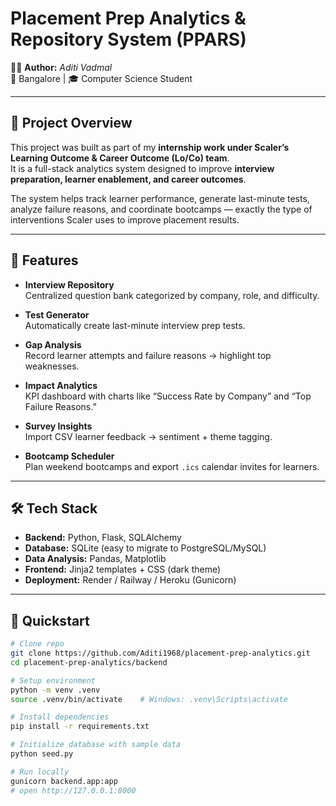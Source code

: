 # Placement Prep Analytics & Repository System (PPARS)

👩‍💻 **Author:** *Aditi Vadmal*  
📍 Bangalore | 🎓 Computer Science Student  

---

## 📌 Project Overview
This project was built as part of my **internship work under Scaler’s Learning Outcome & Career Outcome (Lo/Co) team**.  
It is a full-stack analytics system designed to improve **interview preparation, learner enablement, and career outcomes**.  

The system helps track learner performance, generate last-minute tests, analyze failure reasons, and coordinate bootcamps — exactly the type of interventions Scaler uses to improve placement results.

---

## 🎯 Features
- **Interview Repository**  
  Centralized question bank categorized by company, role, and difficulty.  

- **Test Generator**  
  Automatically create last-minute interview prep tests.  

- **Gap Analysis**  
  Record learner attempts and failure reasons → highlight top weaknesses.  

- **Impact Analytics**  
  KPI dashboard with charts like “Success Rate by Company” and “Top Failure Reasons.”  

- **Survey Insights**  
  Import CSV learner feedback → sentiment + theme tagging.  

- **Bootcamp Scheduler**  
  Plan weekend bootcamps and export `.ics` calendar invites for learners.

---

## 🛠 Tech Stack
- **Backend:** Python, Flask, SQLAlchemy  
- **Database:** SQLite (easy to migrate to PostgreSQL/MySQL)  
- **Data Analysis:** Pandas, Matplotlib  
- **Frontend:** Jinja2 templates + CSS (dark theme)  
- **Deployment:** Render / Railway / Heroku (Gunicorn)

---

## 🚀 Quickstart

```bash
# Clone repo
git clone https://github.com/Aditi1968/placement-prep-analytics.git
cd placement-prep-analytics/backend

# Setup environment
python -m venv .venv
source .venv/bin/activate    # Windows: .venv\Scripts\activate

# Install dependencies
pip install -r requirements.txt

# Initialize database with sample data
python seed.py

# Run locally
gunicorn backend.app:app
# open http://127.0.0.1:8000
